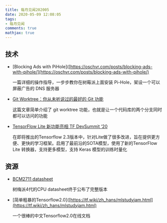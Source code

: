```yaml
---
title: 每月见闻202005
date: 2020-05-09 12:08:05
tags:
- 每月见闻
comments: true
mathjax: true
---
```


## 技术

* [Blocking Ads with PiHole]([https://oschvr.com/posts/blocking-ads-with-pihole/](https://oschvr.com/posts/blocking-ads-with-pihole/)
  
  一篇详细的操作指导，一步步教你在树莓派上面安装 Pi-Hole，架设一个可以屏蔽广告的 DNS 服务器

* [Git Worktree：你从未听说过的最好的 Git 功能](https://medium.com/swlh/git-worktrees-the-best-git-feature-youve-never-heard-of-9cd21df67baf)
  
  这篇文章简单介绍了 git worktree 功能，也就是让一个代码库的两个分支同时都可以访问的功能

* [TensorFlow Lite 新功能亮相 TF DevSummit ‘20](https://mp.weixin.qq.com/s/G-LyRhJwhYk1rvj6vmMFLg)
  
  在即将推出的Tensorflow 2.3版本中，针对Lite做了很多改进，旨在提供更方便、更快的学习框架。启用了最前沿的SOTA模型，使用了新的TensorFlow Lite 转换器，支持更多模型，支持 Keras 模型的训练时量化

## 资源

* [BCM2711 datasheet](https://www.raspberrypi.org/documentation/hardware/raspberrypi/bcm2711/rpi_DATA_2711_1p0.pdf)
  
  树梅派4代的CPU datasheet终于公布了完整版本

* [简单粗暴的Tensorflow2.0]([https://tf.wiki/zh_hans/mlstudyjam.html](https://tf.wiki/zh_hans/mlstudyjam.html)
  
  一个很棒的中文Tensorflow2.0在线文档


